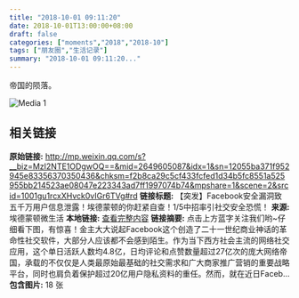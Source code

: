 ```yaml
---
title: "2018-10-01 09:11:20"
date: 2018-10-01T13:00:00+08:00
draft: false
categories: ["moments","2018","2018-10"]
tags: ["朋友圈","生活记录"]
summary: "2018-10-01 09:11:20..."
---
```


帝国的陨落。

![Media 1](/Moments/photos/2018-10-01/201810010911200.jpg)

## 相关链接

**原始链接:** http://mp.weixin.qq.com/s?__biz=MzI2NTE1ODgwOQ==&mid=2649605087&idx=1&sn=12055ba371f952945e83356370350436&chksm=f2b8ca29c5cf433fcfed1d34b5fc8551a525955bb214523ae08047e223343ad7ff1997074b74&mpshare=1&scene=2&srcid=1001gu1rcxXHvck0vIGr6TVg#rd
**链接标题:** 【突发】Facebook安全漏洞致五千万用户信息泄露！埃德蒙顿的你赶紧自查！1/5中招率引社交安全恐慌！
**来源:** 埃德蒙顿微生活
**本地链接:** [查看完整内容](/link_content/2018/10/2018-10-01-3/link_content/)
**链接摘要:** 点击上方蓝字关注我们哟~仔细看下图，有惊喜！金主大大说起Facebook这个创造了二十一世纪商业神话的革命性社交软件，大部分人应该都不会感到陌生。作为当下西方社会主流的网络社交应用，这个单日活跃人数均4.8亿，日均评论和点赞数量超过27亿次的庞大网络帝国，承载的不仅仅是人类最原始最基础的社交需求和广大商家推广营销的重要战略平台，同时也肩负着保护超过20亿用户隐私资料的重任。然而，就在近日Faceb...
**包含图片:** 18 张

